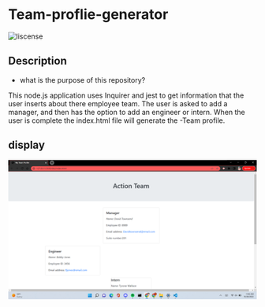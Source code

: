 # Team-proflie-generator

<!-- # This application that usees both inquirer and jest to get information to delevop a Buisnees team  -->
![liscense](https://img.sheilds.io/badge/license-MIT-yelllowgreen.svg)
## Description 
- what is the purpose of this repository?<br/>
 
This node.js application uses Inquirer and jest to get information that the user inserts about there employee team. The user is asked to add a manager, and then has the option to add an engineer or intern. When the user is complete the index.html file will generate the -Team profile.

## display 
![alt tag](./img/Screenshot%20(265).png)


